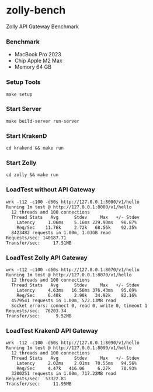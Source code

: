 # zolly-bench

Zolly API Gateway Benchmark

### Benchmark

- MacBook Pro 2023
- Chip Apple M2 Max
- Memory 64 GB

### Setup Tools
```shell
make setup
```

### Start Server
```shell
make build-server run-server
```

### Start KrakenD
```shell
cd krakend && make run
```

### Start Zolly
```shell
cd zolly && make run
```

### LoadTest without API Gateway

```shell
wrk -t12 -c100 -d60s http://127.0.0.1:8000/v1/hello
Running 1m test @ http://127.0.0.1:8000/v1/hello
  12 threads and 100 connections
  Thread Stats   Avg      Stdev     Max   +/- Stdev
    Latency     1.06ms    5.16ms 229.90ms   98.87%
    Req/Sec    11.76k     2.72k   68.56k    92.35%
  8423482 requests in 1.00m, 1.03GB read
Requests/sec: 140187.71
Transfer/sec:     17.51MB
```

### LoadTest Zolly API Gateway

```shell
wrk -t12 -c100 -d60s http://127.0.0.1:8070/v1/hello
Running 1m test @ http://127.0.0.1:8070/v1/hello
  12 threads and 100 connections
  Thread Stats   Avg      Stdev     Max   +/- Stdev
    Latency     4.63ms   16.56ms 376.43ms   95.09%
    Req/Sec     6.40k     2.90k   34.92k    82.16%
  4579541 requests in 1.00m, 572.13MB read
  Socket errors: connect 0, read 0, write 0, timeout 1
Requests/sec:  76203.34
Transfer/sec:      9.52MB
```

### LoadTest KrakenD API Gateway

```shell
wrk -t12 -c100 -d60s http://127.0.0.1:8090/v1/hello
Running 1m test @ http://127.0.0.1:8090/v1/hello
  12 threads and 100 connections
  Thread Stats   Avg      Stdev     Max   +/- Stdev
    Latency     2.02ms    2.01ms  70.55ms   94.56%
    Req/Sec     4.47k   416.06     6.27k    70.93%
  3200251 requests in 1.00m, 717.22MB read
Requests/sec:  53322.81
Transfer/sec:     11.95MB
```